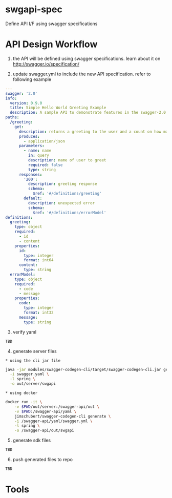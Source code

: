 # swgapi-spec
Define API I/F using swagger specifications

# API Design Workflow
  1) the API will be defined using swagger specifications. learn about it on http://swagger.io/specification/

  2) update swagger.yml to include the new API specification. refer to following example
```yaml
---
swagger: '2.0'
info:
  version: 0.9.0
  title: Simple Hello World Greeting Example
  description: A sample API to demonstrate features in the swagger-2.0 specification
paths:
  /greeting:
    get:
      description: returns a greeting to the user and a count on how many times the API greeted since start of service
      produces:
        - application/json
      parameters:
        - name: name
          in: query
          description: name of user to greet
          required: false
          type: string
      responses:
        '200':
          description: greeting response
          schema:
            $ref: '#/definitions/greeting'
        default:
          description: unexpected error
          schema:
            $ref: '#/definitions/errorModel'
definitions:
  greeting:
    type: object
    required:
      - id
      - content
    properties:
      id:
        type: integer
        format: int64
      content:
        type: string
  errorModel:
    type: object
    required:
      - code
      - message
    properties:
      code:
        type: integer
        format: int32
      message:
        type: string
```

  3) verify yaml
```bash
TBD
```

  4) generate server files

    * using the cli jar file
```bash
java -jar modules/swagger-codegen-cli/target/swagger-codegen-cli.jar generate \
  -i swagger.yaml \
  -l spring \
  -o out/server/swgapi
```

    * using docker
```bash
docker run -it \
    -v $PWD/out/server:/swagger-api/out \
    -v $PWD:/swagger-api/yaml \
    jimschubert/swagger-codegen-cli generate \
    -i /swagger-api/yaml/swagger.yml \
    -l spring \
    -o /swagger-api/out/swgapi
```

  5) generate sdk files
```bash
TBD
```

  6) push generated files to repo
```bash
TBD
```

# Tools
